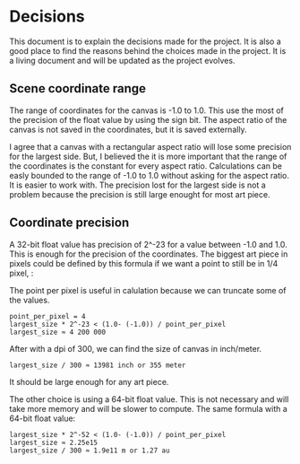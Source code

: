 # Decisions

This document is to explain the decisions made for the project. It is also a good place to find the reasons behind the choices made in the project. It is a living document and will be updated as the project evolves.

## Scene coordinate range

The range of coordinates for the canvas is -1.0 to 1.0. This use the most of the precision of the float value by using the sign bit. The aspect ratio of the canvas is not saved in the coordinates, but it is saved externally.

I agree that a canvas with a rectangular aspect ratio will lose some precision for the largest side. But, I believed the it is more important that the range of the coordinates is the constant for every aspect ratio. Calculations can be easly bounded to the range of -1.0 to 1.0 without asking for the aspect ratio. It is easier to work with. The precision lost for the largest side is not a problem because the precision is still large enought for most art piece.

## Coordinate precision

A 32-bit float value has precision of 2^-23 for a value between -1.0 and 1.0. This is enough for the precision of the coordinates. The biggest art piece in pixels could be defined by this formula if we want a point to still be in 1/4 pixel, :

The point per pixel is useful in calulation because we can truncate some of the values.

```
point_per_pixel = 4
largest_size * 2^-23 < (1.0- (-1.0)) / point_per_pixel
largest_size ≈ 4 200 000
```

After with a dpi of 300, we can find the size of canvas in inch/meter.

```
largest_size / 300 ≈ 13981 inch or 355 meter
```

It should be large enough for any art piece.

The other choice is using a 64-bit float value. This is not necessary and will take more memory and will be slower to compute.
The same formula with a 64-bit float value:

```
largest_size * 2^-52 < (1.0- (-1.0)) / point_per_pixel
largest_size ≈ 2.25e15
largest_size / 300 ≈ 1.9e11 m or 1.27 au
```
